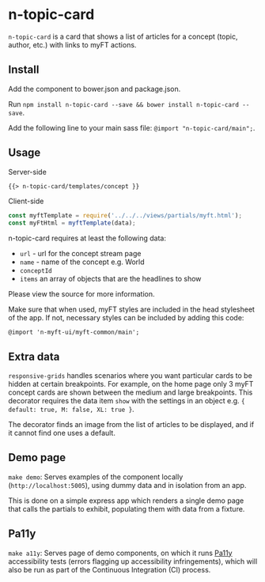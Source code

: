 # n-topic-card

`n-topic-card` is a card that shows a list of articles for a concept (topic, author, etc.) with links to myFT actions.

## Install

Add the component to bower.json and package.json.

Run `npm install n-topic-card --save && bower install n-topic-card --save`.

Add the following line to your main sass file: `@import "n-topic-card/main";`.

## Usage

Server-side

```html
{{> n-topic-card/templates/concept }}
```

Client-side

```javascript
const myftTemplate = require('../../../views/partials/myft.html');
const myFtHtml = myftTemplate(data);
```

n-topic-card requires at least the following data:

* `url` - url for the concept stream page
* `name` - name of the concept e.g. World
* `conceptId`
* `items` an array of objects that are the headlines to show

Please view the source for more information.

Make sure that when used, myFT styles are included in the head stylesheet of the app. If not, necessary styles can be included by adding this code:
```
@import 'n-myft-ui/myft-common/main';
```

## Extra data

`responsive-grids` handles scenarios where you want particular cards to be hidden at certain breakpoints. For example, on the home page only 3 myFT concept cards are shown between the medium and large breakpoints.  This decorator requires the data item `show` with the settings in an object e.g. `{ default: true, M: false, XL: true }`.

The decorator finds an image from the list of articles to be displayed, and if it cannot find one uses a default.

## Demo page

`make demo`: Serves examples of the component locally (`http://localhost:5005`), using dummy data and in isolation from an app.

This is done on a simple express app which renders a single demo page that calls the partials to exhibit, populating them with data from a fixture.

## Pa11y

`make a11y`: Serves page of demo components, on which it runs [Pa11y](http://pa11y.org/) accessibility tests (errors flagging up accessibility infringements), which will also be run as part of the Continuous Integration (CI) process.
